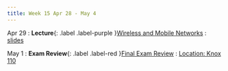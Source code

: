 ```yaml
---
title: Week 15 Apr 28 - May 4
---
```

Apr 29 
: **Lecture**{: .label .label-purple }[Wireless and Mobile Networks](#)
  : [slides](#)

May 1
: **Exam Review**{: .label .label-red }[Final Exam Review](#)
  : [Location: Knox 110](#)

